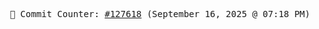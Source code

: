 <p align="center">
    <samp>
        📮 Commit Counter: <a href="https://github.com/Javascript-void0/Javascript-void0/commits/main">#127618</a> (September 16, 2025 @ 07:18 PM)
    </samp>
</p>